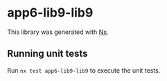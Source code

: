# app6-lib9-lib9

This library was generated with [Nx](https://nx.dev).

## Running unit tests

Run `nx test app6-lib9-lib9` to execute the unit tests.
